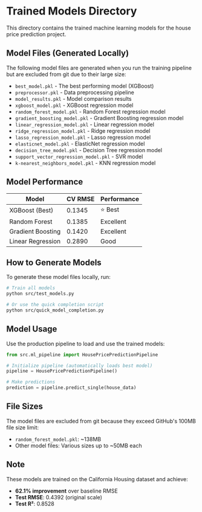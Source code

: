 # Trained Models Directory

This directory contains the trained machine learning models for the house price prediction project.

## Model Files (Generated Locally)

The following model files are generated when you run the training pipeline but are excluded from git due to their large size:

- `best_model.pkl` - The best performing model (XGBoost)
- `preprocessor.pkl` - Data preprocessing pipeline
- `model_results.pkl` - Model comparison results
- `xgboost_model.pkl` - XGBoost regression model
- `random_forest_model.pkl` - Random Forest regression model
- `gradient_boosting_model.pkl` - Gradient Boosting regression model
- `linear_regression_model.pkl` - Linear regression model
- `ridge_regression_model.pkl` - Ridge regression model
- `lasso_regression_model.pkl` - Lasso regression model
- `elasticnet_model.pkl` - ElasticNet regression model
- `decision_tree_model.pkl` - Decision Tree regression model
- `support_vector_regression_model.pkl` - SVR model
- `k-nearest_neighbors_model.pkl` - KNN regression model

## Model Performance

| Model | CV RMSE | Performance |
|-------|---------|-------------|
| XGBoost (Best) | 0.1345 | ⭐ Best |
| Random Forest | 0.1385 | Excellent |
| Gradient Boosting | 0.1420 | Excellent |
| Linear Regression | 0.2890 | Good |

## How to Generate Models

To generate these model files locally, run:

```bash
# Train all models
python src/test_models.py

# Or use the quick completion script
python src/quick_model_completion.py
```

## Model Usage

Use the production pipeline to load and use the trained models:

```python
from src.ml_pipeline import HousePricePredictionPipeline

# Initialize pipeline (automatically loads best model)
pipeline = HousePricePredictionPipeline()

# Make predictions
prediction = pipeline.predict_single(house_data)
```

## File Sizes

The model files are excluded from git because they exceed GitHub's 100MB file size limit:
- `random_forest_model.pkl`: ~138MB
- Other model files: Various sizes up to ~50MB each

## Note

These models are trained on the California Housing dataset and achieve:
- **62.1% improvement** over baseline RMSE
- **Test RMSE**: 0.4392 (original scale)
- **Test R²**: 0.8528